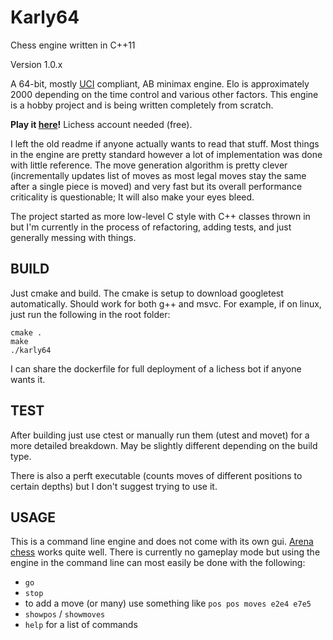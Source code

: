 # Karly64 
Chess engine written in C++11

Version 1.0.x

A 64-bit, mostly [UCI](http://wbec-ridderkerk.nl/html/UCIProtocol.html) compliant, AB minimax engine. Elo is approximately 2000 depending on the time control and various other factors. This engine is a hobby project and is being written completely from scratch.

**Play it [here](https://lichess.org/@/karly64)!** Lichess account needed (free).

I left the old readme if anyone actually wants to read that stuff. Most things in the engine are pretty standard however a lot of implementation was done with little reference. The move generation algorithm is pretty clever (incrementally updates list of moves as most legal moves stay the same after a single piece is moved) and very fast but its overall performance criticality is questionable; It will also make your eyes bleed. 

The project started as more low-level C style with C++ classes thrown in but I'm currently in the process of refactoring, adding tests, and just generally messing with things.

## BUILD
Just cmake and build. The cmake is setup to download googletest automatically. Should work for both g++ and msvc.
For example, if on linux, just run the following in the root folder:
```
cmake .
make
./karly64
```
I can share the dockerfile for full deployment of a lichess bot if anyone wants it.

## TEST
After building just use ctest or manually run them (utest and movet) for a more detailed breakdown. May be slightly different depending on the build type.

There is also a perft executable (counts moves of different positions to certain depths) but I don't suggest trying to use it.

## USAGE

This is a command line engine and does not come with its own gui. [Arena chess](http://www.playwitharena.de/) works quite well.
There is currently no gameplay mode but using the engine in the command line can most easily be done with the following:

  * `go`
  * `stop`
  * to add a move (or many) use something like `pos pos moves e2e4 e7e5`
  * `showpos` / `showmoves`
  * `help` for a list of commands


